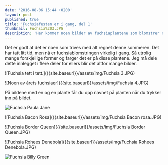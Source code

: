 ```yaml
---
date: '2016-08-06 15:44 +0200'
layout: post
published: true
title: 'Fuchsiafesten er i gang, del 1'
thumbnail: Fuchsia%203.JPG
description: 'Her kommer noen bilder av fuchsiaplantene som blomstrer nå. '
---
```


Det er godt at det er noen som trives med alt regnet denne sommeren. Det har tatt litt tid, men nå er fuchsiablomstringen virkelig i gang. Så utrolig mange forskjellige former og farger det er på disse plantene. Jeg må dele dette innlegget i flere deler for ellers blir det altfor mange bilder.

![Fuchsia tett i tett.]({{site.baseurl}}/assets/img/Fuchsia 3.JPG)

![Noen av årets fuchsiaer]({{site.baseurl}}/assets/img/Fuchsia 4.JPG)

På bildene med en og en plante får du opp navnet på planten når du trykker inn på bildet.

<!--more-->

![Fuchsia Paula Jane]({{site.baseurl}}/assets/img/Fuchsia%20Paula%20Jane.JPG)

![Fuchsia Bacon Rosa]({{site.baseurl}}/assets/img/Fuchsia Bacon rosa.JPG)

![Fuchsia Border Queen]({{site.baseurl}}/assets/img/Fuchsia Border Queen.JPG)

![Fuchsia Rohees Denebola]({{site.baseurl}}/assets/img/Fuchsia Rohees Denebola.JPG)

![Fuchsia Billy Green]({{site.baseurl}}/assets/img/Billy%20Green.JPG)
